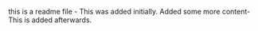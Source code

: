 this is a readme file - This was added initially.
Added some more content- This is added afterwards.
